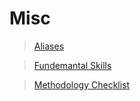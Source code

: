 # Misc
> [Aliases](./Aliases.md)

> [Fundemantal Skills](./Fundamental_Skills.md)

> [Methodology Checklist](./Methodology_Checklist.md)